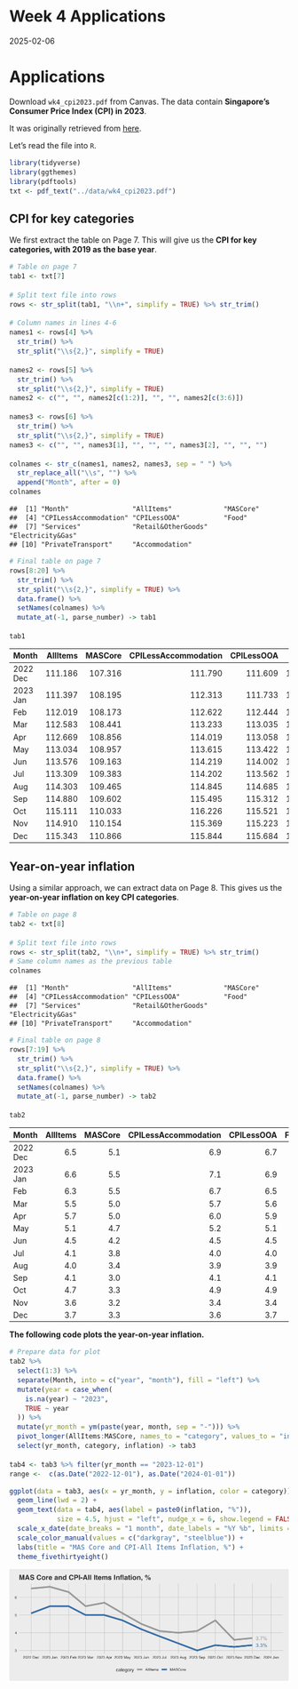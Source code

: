 Week 4 Applications
================
2025-02-06

# Applications

Download `wk4_cpi2023.pdf` from Canvas. The data contain **Singapore’s
Consumer Price Index (CPI) in 2023**.

It was originally retrieved from
[here](https://www.mas.gov.sg/monetary-policy/consumer-price-developments).

Let’s read the file into `R`.

``` r
library(tidyverse)
library(ggthemes)
library(pdftools)
txt <- pdf_text("../data/wk4_cpi2023.pdf")
```

## CPI for key categories

We first extract the table on Page 7. This will give us the **CPI for
key categories, with 2019 as the base year**.

``` r
# Table on page 7
tab1 <- txt[7]

# Split text file into rows
rows <- str_split(tab1, "\\n+", simplify = TRUE) %>% str_trim()
  
# Column names in lines 4-6
names1 <- rows[4] %>%
  str_trim() %>%
  str_split("\\s{2,}", simplify = TRUE)

names2 <- rows[5] %>%
  str_trim() %>%
  str_split("\\s{2,}", simplify = TRUE) 
names2 <- c("", "", names2[c(1:2)], "", "", names2[c(3:6)])

names3 <- rows[6] %>%
  str_trim() %>%
  str_split("\\s{2,}", simplify = TRUE) 
names3 <- c("", "", names3[1], "", "", "", names3[2], "", "", "")

colnames <- str_c(names1, names2, names3, sep = " ") %>% 
  str_replace_all("\\s", "") %>%
  append("Month", after = 0)
colnames
```

    ##  [1] "Month"                "AllItems"             "MASCore"             
    ##  [4] "CPILessAccommodation" "CPILessOOA"           "Food"                
    ##  [7] "Services"             "Retail&OtherGoods"    "Electricity&Gas"     
    ## [10] "PrivateTransport"     "Accommodation"

``` r
# Final table on page 7
rows[8:20] %>%
  str_trim() %>%
  str_split("\\s{2,}", simplify = TRUE) %>%
  data.frame() %>%
  setNames(colnames) %>%
  mutate_at(-1, parse_number) -> tab1

tab1
```

<div class="kable-table">

| Month | AllItems | MASCore | CPILessAccommodation | CPILessOOA | Food | Services | Retail&OtherGoods | Electricity&Gas | PrivateTransport | Accommodation |
|:---|---:|---:|---:|---:|---:|---:|---:|---:|---:|---:|
| 2022 Dec | 111.186 | 107.316 | 111.790 | 111.609 | 112.182 | 106.111 | 100.103 | 115.666 | 135.911 | 109.040 |
| 2023 Jan | 111.397 | 108.195 | 112.313 | 111.733 | 113.743 | 106.669 | 100.861 | 115.037 | 134.513 | 108.142 |
| Feb | 112.019 | 108.173 | 112.622 | 112.444 | 113.818 | 106.270 | 101.676 | 115.321 | 136.608 | 109.876 |
| Mar | 112.583 | 108.441 | 113.233 | 113.035 | 114.243 | 106.424 | 101.858 | 116.237 | 139.066 | 110.274 |
| Apr | 112.669 | 108.856 | 114.019 | 113.058 | 114.636 | 107.085 | 102.214 | 113.105 | 141.854 | 107.873 |
| May | 113.034 | 108.957 | 113.615 | 113.422 | 115.061 | 107.072 | 101.918 | 113.890 | 138.723 | 110.971 |
| Jun | 113.576 | 109.163 | 114.219 | 114.002 | 115.101 | 107.513 | 101.811 | 113.784 | 141.475 | 111.293 |
| Jul | 113.309 | 109.383 | 114.202 | 113.562 | 115.293 | 107.744 | 101.976 | 114.498 | 140.174 | 110.139 |
| Aug | 114.303 | 109.465 | 114.845 | 114.685 | 115.479 | 107.829 | 101.874 | 114.415 | 143.849 | 112.378 |
| Sep | 114.880 | 109.602 | 115.495 | 115.312 | 115.649 | 108.146 | 101.423 | 114.664 | 147.267 | 112.694 |
| Oct | 115.111 | 110.033 | 116.226 | 115.521 | 115.855 | 108.610 | 101.832 | 117.147 | 149.612 | 111.151 |
| Nov | 114.910 | 110.154 | 115.369 | 115.223 | 116.248 | 108.809 | 101.242 | 117.157 | 143.478 | 113.281 |
| Dec | 115.343 | 110.866 | 115.844 | 115.684 | 116.340 | 110.241 | 101.191 | 117.168 | 142.681 | 113.562 |

</div>

## Year-on-year inflation

Using a similar approach, we can extract data on Page 8. This gives us
the **year-on-year inflation on key CPI categories**.

``` r
# Table on page 8
tab2 <- txt[8]

# Split text file into rows
rows <- str_split(tab2, "\\n+", simplify = TRUE) %>% str_trim()
# Same column names as the previous table
colnames
```

    ##  [1] "Month"                "AllItems"             "MASCore"             
    ##  [4] "CPILessAccommodation" "CPILessOOA"           "Food"                
    ##  [7] "Services"             "Retail&OtherGoods"    "Electricity&Gas"     
    ## [10] "PrivateTransport"     "Accommodation"

``` r
# Final table on page 8
rows[7:19] %>%
  str_trim() %>%
  str_split("\\s{2,}", simplify = TRUE) %>%
  data.frame() %>%
  setNames(colnames) %>%
  mutate_at(-1, parse_number) -> tab2

tab2
```

<div class="kable-table">

| Month | AllItems | MASCore | CPILessAccommodation | CPILessOOA | Food | Services | Retail&OtherGoods | Electricity&Gas | PrivateTransport | Accommodation |
|:---|---:|---:|---:|---:|---:|---:|---:|---:|---:|---:|
| 2022 Dec | 6.5 | 5.1 | 6.9 | 6.7 | 7.5 | 3.7 | 2.8 | 16.5 | 15.5 | 4.7 |
| 2023 Jan | 6.6 | 5.5 | 7.1 | 6.9 | 8.1 | 4.2 | 3.3 | 11.5 | 14.3 | 5.0 |
| Feb | 6.3 | 5.5 | 6.7 | 6.5 | 8.1 | 3.9 | 3.8 | 12.1 | 12.1 | 4.9 |
| Mar | 5.5 | 5.0 | 5.7 | 5.6 | 7.7 | 3.4 | 3.3 | 12.2 | 8.6 | 4.8 |
| Apr | 5.7 | 5.0 | 6.0 | 5.9 | 7.1 | 4.3 | 2.9 | 2.7 | 10.4 | 4.9 |
| May | 5.1 | 4.7 | 5.2 | 5.1 | 6.8 | 3.9 | 2.8 | 3.3 | 7.2 | 4.7 |
| Jun | 4.5 | 4.2 | 4.5 | 4.5 | 5.9 | 3.6 | 2.7 | 3.1 | 5.8 | 4.5 |
| Jul | 4.1 | 3.8 | 4.0 | 4.0 | 5.3 | 3.6 | 2.6 | -1.6 | 4.8 | 4.6 |
| Aug | 4.0 | 3.4 | 3.9 | 3.9 | 4.8 | 3.1 | 2.0 | -1.4 | 6.3 | 4.4 |
| Sep | 4.1 | 3.0 | 4.1 | 4.1 | 4.3 | 3.1 | 0.9 | -1.4 | 8.5 | 4.3 |
| Oct | 4.7 | 3.3 | 4.9 | 4.9 | 4.1 | 3.4 | 1.6 | 1.8 | 11.7 | 4.2 |
| Nov | 3.6 | 3.2 | 3.4 | 3.4 | 4.0 | 3.5 | 1.0 | 1.5 | 4.2 | 4.1 |
| Dec | 3.7 | 3.3 | 3.6 | 3.7 | 3.7 | 3.9 | 1.1 | 1.3 | 5.0 | 4.1 |

</div>

**The following code plots the year-on-year inflation.**

``` r
# Prepare data for plot
tab2 %>%
  select(1:3) %>%
  separate(Month, into = c("year", "month"), fill = "left") %>%
  mutate(year = case_when(
    is.na(year) ~ "2023",
    TRUE ~ year
  )) %>%
  mutate(yr_month = ym(paste(year, month, sep = "-"))) %>%
  pivot_longer(AllItems:MASCore, names_to = "category", values_to = "inflation") %>%
  select(yr_month, category, inflation) -> tab3

tab4 <- tab3 %>% filter(yr_month == "2023-12-01")
range <-  c(as.Date("2022-12-01"), as.Date("2024-01-01"))
```

``` r
ggplot(data = tab3, aes(x = yr_month, y = inflation, color = category)) +
  geom_line(lwd = 2) +
  geom_text(data = tab4, aes(label = paste0(inflation, "%")), 
            size = 4.5, hjust = "left", nudge_x = 6, show.legend = FALSE) +
  scale_x_date(date_breaks = "1 month", date_labels = "%Y %b", limits = range) +
  scale_color_manual(values = c("darkgray", "steelblue")) +
  labs(title = "MAS Core and CPI-All Items Inflation, %") +
  theme_fivethirtyeight()
```

![](Applications_files/figure-gfm/unnamed-chunk-5-1.png)<!-- -->
